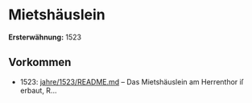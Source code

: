 # Mietshäuslein

**Ersterwähnung:** 1523

## Vorkommen
- 1523: [jahre/1523/README.md](../jahre/1523/README.md) – Das Mietshäuslein am Herrenthor iſ erbaut, R...

